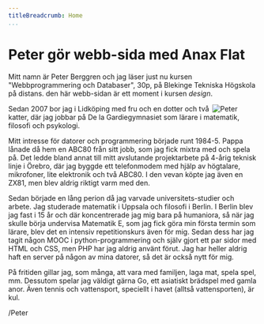 ```yaml
---
titleBreadcrumb: Home
...
```

Peter gör webb-sida med Anax Flat
===============================

Mitt namn är Peter Berggren och jag läser just nu kursen "Webbprogrammering och Databaser", 30p, på Blekinge Tekniska Högskola på distans. den här webb-sidan är ett moment i kursen *design*.  

<figure>
  <img src="img/p-h-fyr---333-250.png" alt="Peter" style="float:right">
</figure>  

Sedan 2007 bor jag i Lidköping med fru och en dotter och två katter, där jag jobbar på De la Gardiegymnasiet som lärare i matematik, filosofi och psykologi.

Mitt intresse för datorer och programmering började runt 1984-5. Pappa lånade då hem en ABC80 från sitt jobb, som jag fick mixtra med och spela på. Det ledde bland annat till mitt avslutande projektarbete på 4-årig teknisk linje i Örebro, där jag byggde ett telefonmodem med hjälp av högtalare, mikrofoner, lite elektronik och två ABC80. I den vevan köpte jag även en ZX81, men blev aldrig riktigt varm med den.

Sedan började en lång perion då jag varvade universitets-studier och arbete. Jag studerade matematik i Uppsala och filosofi i Berlin. I Berlin blev jag fast i 15 år och där koncentrerade jag mig bara på humaniora, så när jag skulle börja undervisa Matematik E, som jag fick göra min första termin som lärare, blev det en intensiv repetitionskurs även för mig. Sedan dess har jag tagit någon MOOC i python-programmering och själv gjort ett par sidor med HTML och CSS, men PHP har jag aldrig använt förut. Jag har heller aldrig haft en server på någon av mina datorer, så det är också nytt för mig.

På fritiden gillar jag, som många, att vara med familjen, laga mat, spela spel, mm. Dessutom spelar jag väldigt gärna Go, ett asiatiskt brädspel med gamla anor. Även tennis och vattensport, speciellt i havet (alltså vattensporten), är kul.

/Peter
